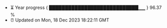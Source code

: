 - ⏳ Year progress { ████████████████████████████▁▁ } 96.37 %
- ⏰ Updated on Mon, 18 Dec 2023 18:22:11 GMT

